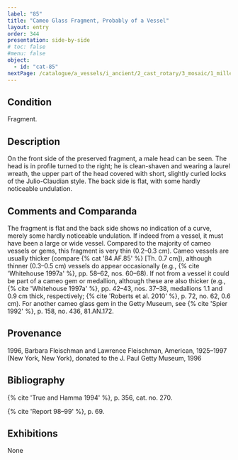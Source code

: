 ```yaml
---
label: "85"
title: "Cameo Glass Fragment, Probably of a Vessel"
layout: entry
order: 344
presentation: side-by-side
# toc: false
#menu: false 
object:
  - id: "cat-85"
nextPage: /catalogue/a_vessels/i_ancient/2_cast_rotary/3_mosaic/1_millefiori/
---
```


## Condition

Fragment.

## Description

On the front side of the preserved fragment, a male head can be seen. The head is in profile turned to the right; he is clean-shaven and wearing a laurel wreath, the upper part of the head covered with short, slightly curled locks of the Julio-Claudian style. The back side is flat, with some hardly noticeable undulation.

## Comments and Comparanda

The fragment is flat and the back side shows no indication of a curve, merely some hardly noticeable undulation. If indeed from a vessel, it must have been a large or wide vessel. Compared to the majority of cameo vessels or gems, this fragment is very thin (0.2–0.3 cm). Cameo vessels are usually thicker (compare {% cat '84.AF.85' %} [Th. 0.7 cm]), although thinner (0.3–0.5 cm) vessels do appear occasionally (e.g., {% cite 'Whitehouse 1997a' %}, pp. 58–62, nos. 60–68). If not from a vessel it could be part of a cameo gem or medallion, although these are also thicker (e.g., {% cite 'Whitehouse 1997a' %}, pp. 42–43, nos. 37–38, medallions 1.1 and 0.9 cm thick, respectively; {% cite 'Roberts et al. 2010' %}, p. 72, no. 62, 0.6 cm). For another cameo glass gem in the Getty Museum, see {% cite 'Spier 1992' %}, p. 158, no. 436, 81.AN.172.

## Provenance

1996, Barbara Fleischman and Lawrence Fleischman, American, 1925–1997 (New York, New York), donated to the J. Paul Getty Museum, 1996

## Bibliography

{% cite 'True and Hamma 1994' %}, p. 356, cat. no. 270.

{% cite 'Report 98–99' %}, p. 69.

## Exhibitions

None

